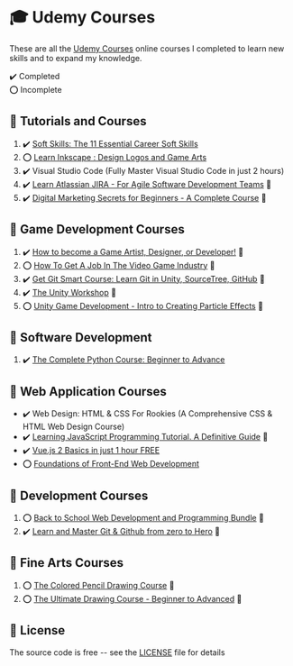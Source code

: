 # :mortar_board: Udemy Courses

These are all the [Udemy Courses][udemy] online courses I completed to learn new skills and to expand my knowledge.

:heavy_check_mark: Completed  
:o: Incomplete

## :beginner: Tutorials and Courses

1. :heavy_check_mark: [Soft Skills: The 11 Essential Career Soft Skills](https://www.udemy.com/course/soft-skills-the-11-essential-career-soft-skills/)
2. :o: [Learn Inkscape : Design Logos and Game Arts](learn-inkscape-design-logos-and-game-art/)
3. :heavy_check_mark: Visual Studio Code (Fully Master Visual Studio Code in just 2 hours)
4. :heavy_check_mark: [Learn Atlassian JIRA - For Agile Software Development Teams](https://www.udemy.com/course/learn-jira-in-4-hours/) :link:
5. :heavy_check_mark: [Digital Marketing Secrets for Beginners - A Complete Course](https://www.udemy.com/course/digital-marketing-secrets-for-beginners/) :link:

## :beginner: Game Development Courses

1. :heavy_check_mark: [How to become a Game Artist, Designer, or Developer!](https://www.udemy.com/course/gettingstartedingames/) :link:
2. :o: [How To Get A Job In The Video Game Industry](https://www.udemy.com/course/gameindustryjobs/) :link:
3. :heavy_check_mark: [Get Git Smart Course: Learn Git in Unity, SourceTree, GitHub](https://www.udemy.com/course/git-smart-learn-git-the-fun-way-with-unity-games/) :link:
4. :heavy_check_mark: [The Unity Workshop](https://github.com/learning-game-development/learning-unity-game-development/tree/master/The-Unity-Workshop) :rocket:
5. :o: [Unity Game Development - Intro to Creating Particle Effects](https://github.com/learning-game-development/learning-unity-game-development/tree/master/Intro-to-Creating-Particle-Effects) :rocket:

## :beginner: Software Development

1. :heavy_check_mark: [The Complete Python Course: Beginner to Advance](the-complete-python-course-beginner-to-advance/)

## :beginner: Web Application Courses

- :heavy_check_mark: Web Design: HTML & CSS For Rookies (A Comprehensive CSS & HTML Web Design Course)
- :heavy_check_mark: [Learning JavaScript Programming Tutorial. A Definitive Guide](https://www.udemy.com/course/programming-javascript/) :link:
- :heavy_check_mark: [Vue.js 2 Basics in just 1 hour FREE](vuejs2-basics-in-just-1-hour/)
- :o: [Foundations of Front-End Web Development](foundations-of-front-end-development/)

## :beginner: Development Courses

1. :o: [Back to School Web Development and Programming Bundle](https://www.udemy.com/course/back-to-school-web-development-and-programming-bundle/) :link:
2. :heavy_check_mark: [Learn and Master Git & Github from zero to Hero](https://www.udemy.com/course/learn-and-master-git-github-from-zero-to-hero/) :link:

## :beginner: Fine Arts Courses

1. :o: [The Colored Pencil Drawing Course](https://www.udemy.com/course/the-colored-pencil-course/) :link:
2. :o: [The Ultimate Drawing Course - Beginner to Advanced](https://www.udemy.com/course/the-ultimate-drawing-course-beginner-to-advanced/) :link:

## :page_with_curl: License

The source code is free -- see the [LICENSE](LICENSE) file for details

[udemy]: https://www.udemy.com/
